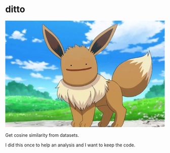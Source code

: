 # ditto

![Ditto](eevee-ditto.webp)

Get cosine similarity from datasets. 

I did this once to help an analysis and I want to keep the code. 